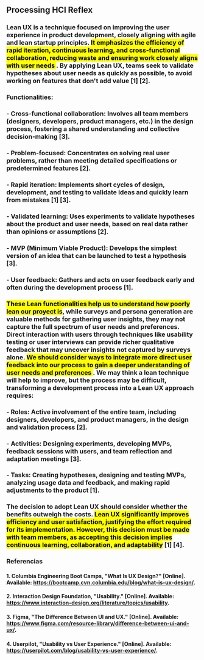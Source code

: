 ## Processing HCI Reflex

### Lean UX is a technique focused on improving the user experience in product development, closely aligning with agile and lean startup principles. <mark> It emphasizes the efficiency of rapid iteration, continuous learning, and cross-functional collaboration, reducing waste and ensuring work closely aligns with user needs </mark>. By applying Lean UX, teams seek to validate hypotheses about user needs as quickly as possible, to avoid working on features that don't add value [1] [2].

### Functionalities:

### - **Cross-functional collaboration**: Involves all team members (designers, developers, product managers, etc.) in the design process, fostering a shared understanding and collective decision-making [3].

### - **Problem-focused**: Concentrates on solving real user problems, rather than meeting detailed specifications or predetermined features [2].

### - **Rapid iteration**: Implements short cycles of design, development, and testing to validate ideas and quickly learn from mistakes [1] [3].

### - **Validated learning**: Uses experiments to validate hypotheses about the product and user needs, based on real data rather than opinions or assumptions [2].

### - **MVP (Minimum Viable Product)**: Develops the simplest version of an idea that can be launched to test a hypothesis [3].

### - **User feedback**: Gathers and acts on user feedback early and often during the development process [1].

### <mark>These Lean functionalities help us to understand how poorly lean our proyect is</mark>, while surveys and persona generation are valuable methods for gathering user insights, they may not capture the full spectrum of user needs and preferences. Direct interaction with users through techniques like usability testing or user interviews can provide richer qualitative feedback that may uncover insights not captured by surveys alone. <mark>We should consider ways to integrate more direct user feedback into our process to gain a deeper understanding of user needs and preferences </mark>. We may think a lean technique will help to improve, but the process may be difficult, transforming a development process into a Lean UX approach requires:

### - **Roles**: Active involvement of the entire team, including designers, developers, and product managers, in the design and validation process [2].

### - **Activities**: Designing experiments, developing MVPs, feedback sessions with users, and team reflection and adaptation meetings [3].

### - **Tasks**: Creating hypotheses, designing and testing MVPs, analyzing usage data and feedback, and making rapid adjustments to the product [1].

### The decision to adopt Lean UX should consider whether the benefits outweigh the costs. <mark> Lean UX significantly improves efficiency and user satisfaction, justifying the effort required for its implementation. However, this decision must be made with team members, as accepting this decision implies continuous learning, collaboration, and adaptability</mark> [1] [4].

### Referencias

#### 1. Columbia Engineering Boot Camps, "What Is UX Design?" [Online]. Available: https://bootcamp.cvn.columbia.edu/blog/what-is-ux-design/.

#### 2. Interaction Design Foundation, "Usability." [Online]. Available: https://www.interaction-design.org/literature/topics/usability.

#### 3. Figma, "The Difference Between UI and UX." [Online]. Available: https://www.figma.com/resource-library/difference-between-ui-and-ux/.

#### 4. Userpilot, "Usability vs User Experience." [Online]. Available: https://userpilot.com/blog/usability-vs-user-experience/.